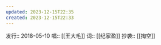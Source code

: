```yaml
---
updated: 2023-12-15T22:35
created: 2023-12-15T22:33
---
```

发行:: 2018-05-10
唱:: [[王大毛]]
词:: [[纪家盈]]
抄袭:: [[掏空]]